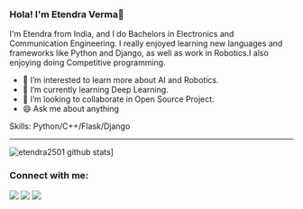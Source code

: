 ### Hola! I'm Etendra Verma👋

I'm Etendra from India, and I do Bachelors in Electronics and Communication Engineering. I really enjoyed learning new languages and frameworks like Python and Django, as well as work in Robotics.I also enjoying doing Competitive programming.


- 🔭 I’m interested to learn more about AI and Robotics.
- 🌱 I’m currently learning Deep Learning.
- 👯 I’m looking to collaborate in Open Source Project.
- 😄 Ask me about anything

Skills: Python/C++/Flask/Django

___
![etendra2501 github stats](https://github-readme-stats.vercel.app/api?username=etendra2501)]

### Connect with me:

[<img src="https://img.shields.io/badge/linkedin-%230077B5.svg?&style=for-the-badge&logo=linkedin&logoColor=white" />](https://www.linkedin.com/in/etendra-verma-199514180/) 
[<img src="https://img.shields.io/badge/Gmail-D14836?style=for-the-badge&logo=gmail&logoColor=white" />](etendraverma2501@gmail.com)
[<img src="https://img.shields.io/badge/Twitter-1DA1F2?style=for-the-badge&logo=twitter&logoColor=white"/>](https://twitter.com/etendra_verma/)
